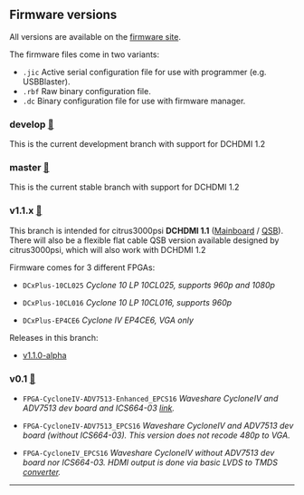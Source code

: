 ## Firmware versions

All versions are available on the [firmware site][firmware].

The firmware files come in two variants:
- `.jic` Active serial configuration file for use with programmer (e.g. USBBlaster).
- `.rbf` Raw binary configuration file.
- `.dc` Binary configuration file for use with firmware manager.

### develop [:link:](https://dc.i74.de/fw/develop)

This is the current development branch with support for DCHDMI 1.2

### master [:link:](https://dc.i74.de/fw/master)

This is the current stable branch with support for DCHDMI 1.2

### v1.1.x [:link:](https://dc.i74.de/fw/v1.1.x)

This branch is intended for citrus3000psi **DCHDMI 1.1** ([Mainboard][citrus3000psi-oshpark-mainboard] / [QSB][citrus3000psi-oshpark-qsb]). 
<br>
There will also be a flexible flat cable QSB version available designed by citrus3000psi, which will also work with DCHDMI 1.2

Firmware comes for 3 different FPGAs:

- `DCxPlus-10CL025` _Cyclone 10 LP 10CL025, supports 960p and 1080p_

- `DCxPlus-10CL016` _Cyclone 10 LP 10CL016, supports 960p_

- `DCxPlus-EP4CE6` _Cyclone IV EP4CE6, VGA only_

Releases in this branch:

- [v1.1.0-alpha](https://dc.i74.de/fw/v1.1.0-alpha)


### v0.1 [:link:](https://dc.i74.de/fw/v0.1/)

- `FPGA-CycloneIV-ADV7513-Enhanced_EPCS16` _Waveshare CycloneIV and ADV7513 dev board and ICS664-03 [link][builddoc]._

- `FPGA-CycloneIV-ADV7513_EPCS16` _Waveshare CycloneIV and ADV7513 dev board (without ICS664-03). This version does not recode 480p to VGA._

- `FPGA-CycloneIV_EPCS16` _Waveshare CycloneIV without ADV7513 dev board nor ICS664-03. HDMI output is done via basic LVDS to TMDS [converter][docs]._

---

[master-artifact]: https://gitlab.com/chriz2600/DreamcastHDMI/-/jobs/artifacts/master/download?job=firmware
[v0_2-artifact]: https://gitlab.com/chriz2600/DreamcastHDMI/-/jobs/artifacts/v0.2/download?job=firmware
[firmware]: https://dc.i74.de/
[builddoc]: https://github.com/chriz2600/DreamcastHDMI/blob/master/Build.md
[docs]: https://github.com/chriz2600/DreamcastHDMI/blob/master/Documentation.md
[citrus3000psi-oshpark-mainboard]: https://oshpark.com/shared_projects/N92txcNt
[citrus3000psi-oshpark-qsb]: https://oshpark.com/shared_projects/N0YmRkIu
